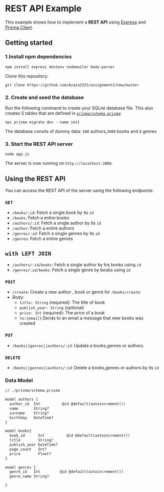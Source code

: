 # REST API Example

This example shows how to implement a **REST API** using [Express](https://expressjs.com/) and [Prisma Client](https://www.prisma.io/docs/concepts/components/prisma-client). 

## Getting started

### 1.Install npm dependencies

```
npm install express dontenv nodemailer body-parser
```

Clone this repository:

```
git clone https://github.com/Azaza2323/assignment2/new/master
```


### 2. Create and seed the database

Run the following command to create your SQLite database file. This also creates 5 tables that are defined in [`prisma/schema.prisma`](./prisma/schema.prisma):

```
npx prisma migrate dev --name init
```
The database consits of dummy data: `500` authors,`3000` books and `8` genres
### 3. Start the REST API server

```
node app.js
```

The server is now running on `http://localhost:3000`.

## Using the REST API

You can access the REST API of the server using the following endpoints:

### `GET`
- `/books/:id`: Fetch a single book by its `id`
- `/books`: Fetch a entire books
- `/authors/:id`: Fetch a single author by its `id`
- `/author`: Fetch a entire authors
- `/genres/:id`: Fetch a single genres by its `id`
- `/genres`: Fetch a entire genres

## `with LEFT JOIN`
- `/authors/:id/books`: Fetch a single author by his books using `id`
- `/genres/:id/books`: Fetch a single genre by books using `id`
### `POST`

- `/create`: Create a new author , book or genre
for `/books/create`:
 - Body:
    - `title: String` (required): The title of book
    - `publish_year: String` (optional)
    - `price: Int` (required): The price of a book
    - `to:{email}`:Sends to an email a message that new books was created 

### `PUT`

- `/books||genres||authors/:id`: Update a books,genres or authors.
### `DELETE`

- `/books||genres||authors/:id`: Delete a books,genres or authors by its `id`


### Data Model

```diff
// ./prisma/schema.prisma

model authors {
  author_id  Int          @id @default(autoincrement())
  name       String?
  surname    String?
  birthday   DateTime?
}

model books{
  book_id      Int          @id @default(autoincrement())
  title        String?
  publish_year DateTime?
  page_count   Int?
  price        Float?
}

model genres {
  genre_id   Int         @id @default(autoincrement())
  genre_name String?

}
```
